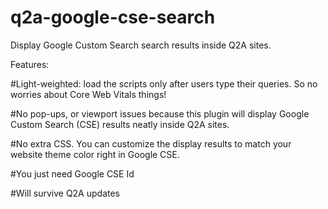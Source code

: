 # q2a-google-cse-search
Display Google Custom Search search results inside Q2A sites.

Features:

#Light-weighted: load the scripts only after users type their queries. So no worries about Core Web Vitals things!

#No pop-ups, or viewport issues because this plugin will display Google Custom Search (CSE) results neatly inside Q2A sites.

#No extra CSS. You can customize the display results to match your website theme color right in Google CSE.

#You just need Google CSE Id

#Will survive Q2A updates
